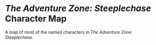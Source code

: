 # _The Adventure Zone: Steeplechase_ Character Map

A map of most of the named characters in _The Adventure Zone: Steeplechase_.
